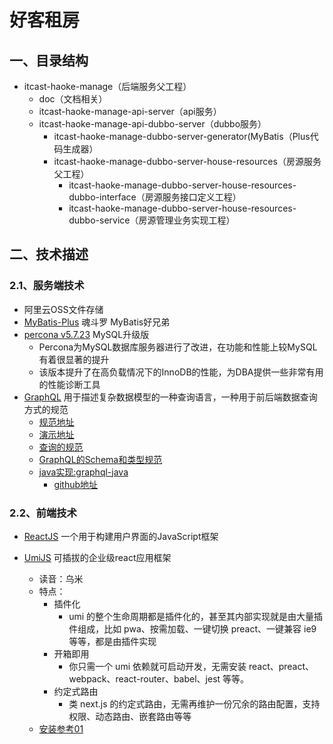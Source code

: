 # 好客租房

## 一、目录结构

* itcast-haoke-manage（后端服务父工程）
  * doc（文档相关）
  * itcast-haoke-manage-api-server（api服务）
  * itcast-haoke-manage-api-dubbo-server（dubbo服务）
    * itcast-haoke-manage-dubbo-server-generator(MyBatis（Plus代码生成器）
    * itcast-haoke-manage-dubbo-server-house-resources（房源服务父工程）
      * itcast-haoke-manage-dubbo-server-house-resources-dubbo-interface（房源服务接口定义工程）
      * itcast-haoke-manage-dubbo-server-house-resources-dubbo-service（房源管理业务实现工程）



## 二、技术描述

### 2.1、服务端技术

* 阿里云OSS文件存储
* [MyBatis-Plus](https://baomidou.com/) 魂斗罗 MyBatis好兄弟
* [percona v5.7.23](https://www.percona.com/software/mysql-database) MySQL升级版
  * Percona为MySQL数据库服务器进行了改进，在功能和性能上较MySQL有着很显著的提升
  * 该版本提升了在高负载情况下的InnoDB的性能，为DBA提供一些非常有用的性能诊断工具
* [GraphQL](https://graphql.cn/) 用于描述复杂数据模型的一种查询语言，一种用于前后端数据查询方式的规范
  * [规范地址](https://spec.graphql.cn/)
  * [演示地址](http://graphql.cn/learn/schema/#type-system)
  * [查询的规范](https://graphql.cn/learn/queries/)
  * [GraphQL的Schema和类型规范](https://graphql.cn/learn/schema/)
  * [java实现:graphql-java](https://www.graphql-java.com/)
    * [github地址](https://github.com/graphql-java/graphql-java)

### 2.2、前端技术

* [ReactJS](https://reactjs.org/) 一个用于构建用户界面的JavaScript框架

* [UmiJS](https://umijs.org/zh/) 可插拔的企业级react应用框架
  * 读音：乌米 
  * 特点：
    * 插件化
      * umi 的整个生命周期都是插件化的，甚至其内部实现就是由大量插件组成，比如 pwa、按需加载、一键切换 preact、一键兼容 ie9 等等，都是由插件实现
    * 开箱即用
      * 你只需一个 umi 依赖就可启动开发，无需安装 react、preact、webpack、react-router、babel、jest 等等。
    * 约定式路由
      * 类 next.js 的约定式路由，无需再维护一份冗余的路由配置，支持权限、动态路由、嵌套路由等等
  * [安装参考01](https://note.youdao.com/s/ChmmULc)
